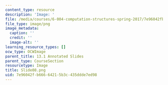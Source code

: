 ```yaml
---
content_type: resource
description: 'Image: '
file: /media/courses/6-004-computation-structures-spring-2017/7e96042fb66664215b3c435ddde7ed98_Slide08.png
file_type: image/png
image_metadata:
  caption: ''
  credit: ''
  image-alt: ''
learning_resource_types: []
ocw_type: OCWImage
parent_title: 13.1 Annotated Slides
parent_type: CourseSection
resourcetype: Image
title: Slide08.png
uid: 7e96042f-b666-6421-5b3c-435ddde7ed98
---
```

